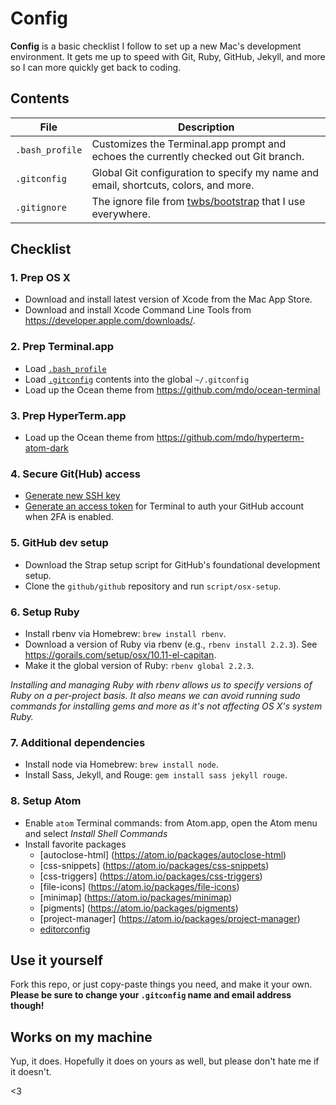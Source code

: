 # Config

**Config** is a basic checklist I follow to set up a new Mac's development environment. It gets me up to speed with Git, Ruby, GitHub, Jekyll, and more so I can more quickly get back to coding.

## Contents

| File | Description |
| --- | --- |
| `.bash_profile` | Customizes the Terminal.app prompt and echoes the currently checked out Git branch. |
| `.gitconfig` | Global Git configuration to specify my name and email, shortcuts, colors, and more. |
| `.gitignore` | The ignore file from [twbs/bootstrap](https://github.com/twbs/bootstrap) that I use everywhere. |

## Checklist

### 1. Prep OS X

- Download and install latest version of Xcode from the Mac App Store.
- Download and install Xcode Command Line Tools from <https://developer.apple.com/downloads/>.

### 2. Prep Terminal.app

- Load [`.bash_profile`](/.bash_profile)
- Load [`.gitconfig`](/.gitconfig) contents into the global `~/.gitconfig`
- Load up the Ocean theme from <https://github.com/mdo/ocean-terminal>

### 3. Prep HyperTerm.app

- Load up the Ocean theme from <https://github.com/mdo/hyperterm-atom-dark>

### 4. Secure Git(Hub) access

- [Generate new SSH key](https://help.github.com/articles/generating-ssh-keys/)
- [Generate an access token](https://help.github.com/articles/creating-an-access-token-for-command-line-use/) for Terminal to auth your GitHub account when 2FA is enabled.

### 5. GitHub dev setup

- Download the Strap setup script for GitHub's foundational development setup.
- Clone the `github/github` repository and run `script/osx-setup`.

### 6. Setup Ruby

- Install rbenv via Homebrew: `brew install rbenv`.
- Download a version of Ruby via rbenv (e.g., `rbenv install 2.2.3`). See <https://gorails.com/setup/osx/10.11-el-capitan>.
- Make it the global version of Ruby: `rbenv global 2.2.3`.

*Installing and managing Ruby with rbenv allows us to specify versions of Ruby on a per-project basis. It also means we can avoid running sudo commands for installing gems and more as it's not affecting OS X's system Ruby.*

### 7. Additional dependencies

- Install node via Homebrew: `brew install node`.
- Install Sass, Jekyll, and Rouge: `gem install sass jekyll rouge`.

### 8. Setup Atom

- Enable `atom` Terminal commands: from Atom.app, open the Atom menu and select *Install Shell Commands*
- Install favorite packages
  - [autoclose-html] (https://atom.io/packages/autoclose-html)
  - [css-snippets] (https://atom.io/packages/css-snippets)
  - [css-triggers] (https://atom.io/packages/css-triggers)
  - [file-icons] (https://atom.io/packages/file-icons)
  - [minimap] (https://atom.io/packages/minimap)
  - [pigments] (https://atom.io/packages/pigments)
  - [project-manager] (https://atom.io/packages/project-manager)
  - [editorconfig](https://atom.io/packages/editorconfig)

## Use it yourself

Fork this repo, or just copy-paste things you need, and make it your own. **Please be sure to change your `.gitconfig` name and email address though!**

## Works on my machine

Yup, it does. Hopefully it does on yours as well, but please don't hate me if it doesn't.

<3
